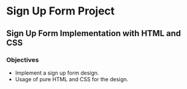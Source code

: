 # Sign Up Form Project
## Sign Up Form Implementation with HTML and CSS
### Objectives
- Implement a sign up form design.
- Usage of pure HTML and CSS for the design.
